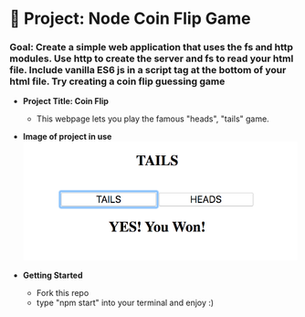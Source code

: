 # 💸 Project: Node Coin Flip Game

### Goal: Create a simple web application that uses the fs and http modules. Use http to create the server and fs to read your html file. Include vanilla ES6 js in a script tag at the bottom of your html file. Try creating a coin flip guessing game

* **Project Title: Coin Flip**
  - This webpage lets you play the famous "heads", "tails" game.


* **Image of project in use**
![](coinFlip/coin.png)

* **Getting Started**
  - Fork this repo
  - type "npm start" into your terminal and enjoy :)
